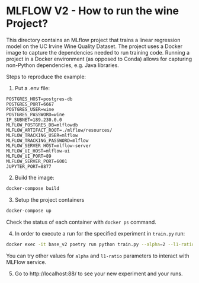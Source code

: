 # MLFLOW V2 - How to run the wine Project?

This directory contains an MLflow project that trains a linear regression model on the UC Irvine Wine Quality Dataset.
The project uses a Docker image to capture the dependencies needed to run training code. Running a project in a Docker
 environment (as opposed to Conda) allows for capturing non-Python dependencies, e.g. Java libraries. 

Steps to reproduce the example:
1. Put a .env file:
```
POSTGRES_HOST=postgres-db
POSTGRES_PORT=6667
POSTGRES_USER=wine
POSTGRES_PASSWORD=wine
IP_SUBNET=189.230.0.0
MLFLOW_POSTGRES_DB=mlflowdb
MLFLOW_ARTIFACT_ROOT=./mlflow/resources/
MLFLOW_TRACKING_USER=mlflow
MLFLOW_TRACKING_PASSWORD=mlflow
MLFLOW_SERVER_HOST=mlflow-server
MLFLOW_UI_HOST=mlflow-ui
MLFLOW_UI_PORT=89
MLFLOW_SERVER_PORT=6001
JUPYTER_PORT=8877
```

2. Build the image:
```bash
docker-compose build
```

3. Setup the project containers
```bash
docker-compose up
```

Check the status of each container with `docker ps` command.


4. In order to execute a run for the specified experiment in `train.py` run:
```bash
docker exec -it base_v2 poetry run python train.py --alpha=2 --l1-ratio=0.2
```
You can try other values for `alpha` and `l1-ratio` parameters to interact with MLFlow service.

5. Go to http://localhost:88/ to see your new experiment and your runs.
   